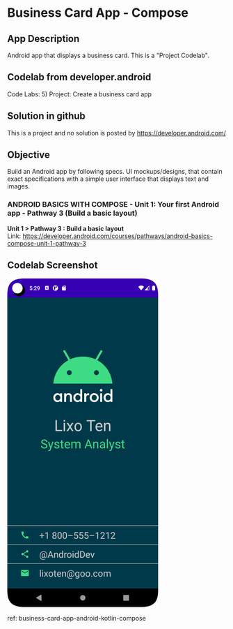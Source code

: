 # Business Card App - Compose

## App Description
Android app that displays a business card. 
This is a "Project Codelab".

## Codelab from developer.android
Code Labs:
5) Project: Create a business card app

## Solution in github
This is a project and no solution is posted by https://developer.android.com/

## Objective
Build an Android app by following specs. UI mockups/designs, that contain exact specifications with 
a simple user interface that displays text and images.

### ANDROID BASICS WITH COMPOSE - Unit 1: Your first Android app - Pathway 3 (Build a basic layout)
**Unit 1 > Pathway 3 : Build a basic layout**  
Link: https://developer.android.com/courses/pathways/android-basics-compose-unit-1-pathway-3

## Codelab Screenshot
![](screenshot_01.png)

ref: business-card-app-android-kotlin-compose


